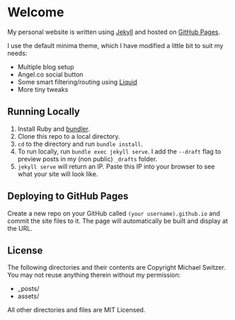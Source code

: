 # Welcome
My personal website is written using [Jekyll](https://jekyllrb.com) and hosted on [GitHub Pages](https://pages.github.com/).

I use the default minima theme, which I have modified a little bit to suit my needs:

* Multiple blog setup
* Angel.co social button
* Some smart filtering/routing using [Liquid](https://help.shopify.com/themes/liquid/basics)
* More tiny tweaks

## Running Locally
1. Install Ruby and [bundler](http://bundler.io/).
2. Clone this repo to a local directory.
3. `cd` to the directory and run `bundle install`.
4. To run locally, run `bundle exec jekyll serve`. I add the `--draft` flag to preview posts in my (non public) `_drafts` folder.
5. `jekyll serve` will return an IP. Paste this IP into your browser to see what your site will look like.

## Deploying to GitHub Pages
Create a new repo on your GitHub called `(your username).github.io` and commit the site files to it. The page will automatically be built and display at the URL.

## License

The following directories and their contents are Copyright Michael Switzer. You may not reuse anything therein without my permission:

* _posts/
* assets/

All other directories and files are MIT Licensed.